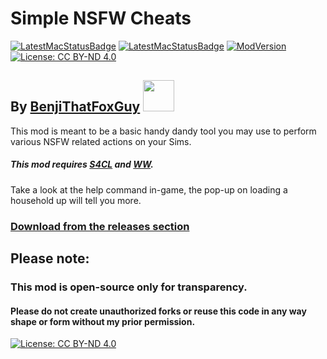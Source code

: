 # Simple NSFW Cheats
[![LatestMacStatusBadge](https://img.shields.io/badge/TS4%20latest-works-darkred?style=social&logo=apple)]()
[![LatestMacStatusBadge](https://img.shields.io/badge/TS4%20latest-works-darkred?style=social&logo=windows)]()
[![ModVersion](https://img.shields.io/badge/Mod%20Version-v0.1-darkred?style=social)](https://github.com/BenjiThatFoxGuy-Mods/simplensfwcheats/releases/tag/v0.1)
[![License: CC BY-ND 4.0](https://img.shields.io/badge/License-CC_BY--ND_4.0-lightgrey.svg?style=social&logo=creativecommons)](https://creativecommons.org/licenses/by-nd/4.0/)
## By [BenjiThatFoxGuy](https://github.com/ddomino007) <a href="https://github.com/ddomino007"><img src="https://avatars.githubusercontent.com/u/23064460?v=4" width="50" height="50" alt=""/></a>
This mod is meant to be a basic handy dandy tool you may use to perform various NSFW related actions on your Sims.
##### This mod requires [S4CL](https://github.com/ColonolNutty/Sims4CommunityLibrary) and [WW](https://wickedwhimsmod.com).
Take a look at the help command in-game, the pop-up on loading a household up will tell you more.
### [Download from the releases section](https://github.com/BenjiThatFoxGuy-Mods/simplensfwcheats/releases)

## Please note:
### This mod is open-source only for transparency. 
#### Please do not create unauthorized forks or reuse this code in any way shape or form without my prior permission.
[![License: CC BY-ND 4.0](https://licensebuttons.net/l/by-nd/4.0/80x15.png)](https://creativecommons.org/licenses/by-nd/4.0/)
